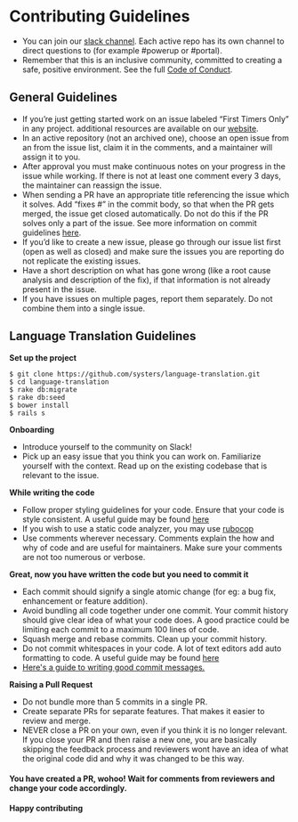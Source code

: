 # Contributing Guidelines
* You can join our [slack channel](http://systers.io/slack-systers-opensource/).  Each active repo has its own channel to direct questions to (for example #powerup or #portal).  
* Remember that this is an inclusive community, committed to creating a safe, positive environment.  See the full [Code of Conduct](systers.io/code-of-conduct.html).
## General Guidelines
* If you’re just getting started work on an issue labeled “First Timers Only” in any project. additional resources are available on our [website](systers.io).
* In an active repository (not an archived one), choose an open issue from an from the issue list, claim it in the comments, and a maintainer will assign it to you.  
* After approval you must make continuous notes on your progress in the issue while working.  If there is not at least one comment every 3 days, the maintainer can reassign the issue.
* When sending a PR have an appropriate title referencing the issue which it solves. Add “fixes #<issue-number>” in the commit body, so that when the PR gets merged, the issue get closed automatically. Do not do this if the PR solves only a part of the issue. See more information on commit guidelines [here](https://udacity.github.io/git-styleguide/).
* If you’d like to create a new issue, please go through our issue list first (open as well as closed) and make sure the issues you are reporting do not replicate the existing issues. 
* Have a short description on what has gone wrong (like a root cause analysis and description of the fix), if that information is not already present in the issue.
* If you have issues on multiple pages, report them separately. Do not combine them into a single issue.

## Language Translation Guidelines
**Set up the project**
```
$ git clone https://github.com/systers/language-translation.git
$ cd language-translation
$ rake db:migrate
$ rake db:seed
$ bower install
$ rails s
```

**Onboarding**
  - Introduce yourself to the community on Slack! 
  - Pick up an easy issue that you think you can work on.
  Familiarize yourself with the context.  Read up on the existing codebase
   that is relevant to the issue.
   
 **While writing the code**
  - Follow proper styling guidelines for your code. Ensure that your code is style consistent. A useful guide may be found [here](https://github.com/thoughtbot/guides)
  - If you wish to use a static code analyzer, you may use [rubocop](https://github.com/bbatsov/rubocop)
  - Use comments wherever necessary. Comments explain the how and why of code and are useful for maintainers. Make sure your comments are not too numerous or verbose.

**Great, now you have written the code but you need to commit it**
 - Each commit should signify a single atomic change (for eg: a bug fix, enhancement or feature addition). 
 - Avoid bundling all code together under one commit. Your commit history should give clear idea of what your code does.
 A good practice could be limiting each commit to a maximum 100 lines of code. 
 - Squash merge and rebase commits. Clean up your commit history.
 - Do not commit whitespaces in your code. A lot of text editors add auto formatting to code. A useful guide may be found [here](https://stackoverflow.com/questions/3515597/add-only-non-whitespace-changes)
 - [Here's a guide to writing good commit messages.](http://tbaggery.com/2008/04/19/a-note-about-git-commit-messages.html)
 
 **Raising a Pull Request**
 - Do not bundle more than 5 commits in a single PR. 
 - Create separate PRs for separate features. That makes it easier to review and merge.
 - NEVER close a PR on your own, even if you think it is no longer relevant.
 If you close your PR and then raise a new one, you are basically skipping the feedback process and reviewers wont have an idea of what the original code did and why it was changed to be this way.

#### You have created a PR, wohoo! Wait for comments from reviewers and change your code accordingly.
**Happy contributing**
